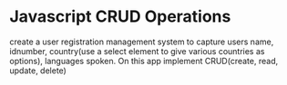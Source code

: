 # Javascript CRUD Operations

<p>create a user registration management system to capture users name, idnumber, country(use a select element to give various countries as options), languages spoken. On this app implement CRUD(create, read, update, delete)<!-- USING JAVASCRIPT DOM--> </p>
<br>
<img src="./images/img0.png>
